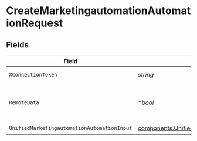 # CreateMarketingautomationAutomationRequest


## Fields

| Field                                                                                                                        | Type                                                                                                                         | Required                                                                                                                     | Description                                                                                                                  |
| ---------------------------------------------------------------------------------------------------------------------------- | ---------------------------------------------------------------------------------------------------------------------------- | ---------------------------------------------------------------------------------------------------------------------------- | ---------------------------------------------------------------------------------------------------------------------------- |
| `XConnectionToken`                                                                                                           | *string*                                                                                                                     | :heavy_check_mark:                                                                                                           | The connection token                                                                                                         |
| `RemoteData`                                                                                                                 | **bool*                                                                                                                      | :heavy_minus_sign:                                                                                                           | Set to true to include data from the original Marketingautomation software.                                                  |
| `UnifiedMarketingautomationAutomationInput`                                                                                  | [components.UnifiedMarketingautomationAutomationInput](../../models/components/unifiedmarketingautomationautomationinput.md) | :heavy_check_mark:                                                                                                           | N/A                                                                                                                          |